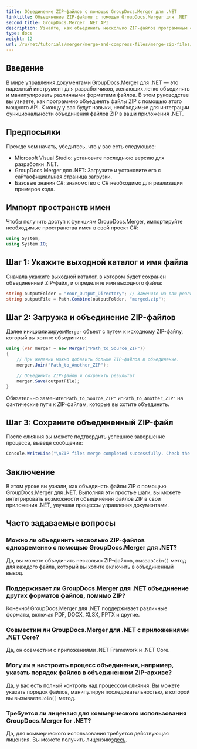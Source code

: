 ```yaml
---
title: Объединение ZIP-файлов с помощью GroupDocs.Merger для .NET
linktitle: Объединение ZIP-файлов с помощью GroupDocs.Merger для .NET
second_title: GroupDocs.Merger .NET API
description: Узнайте, как объединить несколько ZIP-файлов программным способом с помощью GroupDocs.Merger для .NET. Это пошаговое руководство охватывает предварительные условия.
type: docs
weight: 12
url: /ru/net/tutorials/merger/merge-and-compress-files/merge-zip-files/
---
```

## Введение

В мире управления документами GroupDocs.Merger для .NET — это надежный инструмент для разработчиков, желающих легко объединять и манипулировать различными форматами файлов. В этом руководстве вы узнаете, как программно объединять файлы ZIP с помощью этого мощного API. К концу у вас будут навыки, необходимые для интеграции функциональности объединения файлов ZIP в ваши приложения .NET.

## Предпосылки

Прежде чем начать, убедитесь, что у вас есть следующее:

- Microsoft Visual Studio: установите последнюю версию для разработки .NET.
-  GroupDocs.Merger для .NET: Загрузите и установите его с сайта[официальная страница загрузки](https://releases.groupdocs.com/merger/net/).
- Базовые знания C#: знакомство с C# необходимо для реализации примеров кода.

## Импорт пространств имен

Чтобы получить доступ к функциям GroupDocs.Merger, импортируйте необходимые пространства имен в свой проект C#:

```csharp
using System;
using System.IO;
```

## Шаг 1: Укажите выходной каталог и имя файла

Сначала укажите выходной каталог, в котором будет сохранен объединенный ZIP-файл, и определите имя выходного файла:

```csharp
string outputFolder = "Your_Output_Directory"; // Замените на ваш реальный путь
string outputFile = Path.Combine(outputFolder, "merged.zip");
```

## Шаг 2: Загрузка и объединение ZIP-файлов

 Далее инициализируем`Merger` объект с путем к исходному ZIP-файлу, который вы хотите объединить:

```csharp
using (var merger = new Merger("Path_to_Source_ZIP"))
{
    // При желании можно добавить больше ZIP-файлов в объединение.
    merger.Join("Path_to_Another_ZIP");

    // Объединить ZIP-файлы и сохранить результат
    merger.Save(outputFile);
}
```

 Обязательно замените`"Path_to_Source_ZIP"` и`"Path_to_Another_ZIP"` на фактические пути к ZIP-файлам, которые вы хотите объединить.

## Шаг 3: Сохраните объединенный ZIP-файл

После слияния вы можете подтвердить успешное завершение процесса, выведя сообщение:

```csharp
Console.WriteLine("\nZIP files merge completed successfully. Check the output in {0}", outputFolder);
```

## Заключение

В этом уроке вы узнали, как объединять файлы ZIP с помощью GroupDocs.Merger для .NET. Выполняя эти простые шаги, вы можете интегрировать возможности объединения файлов ZIP в свои приложения .NET, улучшая процессы управления документами.

## Часто задаваемые вопросы

### Можно ли объединить несколько ZIP-файлов одновременно с помощью GroupDocs.Merger для .NET?

 Да, вы можете объединить несколько ZIP-файлов, вызвав`Join()` метод для каждого файла, который вы хотите включить в объединенный вывод.

### Поддерживает ли GroupDocs.Merger для .NET объединение других форматов файлов, помимо ZIP?

Конечно! GroupDocs.Merger для .NET поддерживает различные форматы, включая PDF, DOCX, XLSX, PPTX и другие.

### Совместим ли GroupDocs.Merger для .NET с приложениями .NET Core?

Да, он совместим с приложениями .NET Framework и .NET Core.

### Могу ли я настроить процесс объединения, например, указать порядок файлов в объединенном ZIP-архиве?

 Да, у вас есть полный контроль над процессом слияния. Вы можете указать порядок файлов, манипулируя последовательностью, в которой вы вызываете`Join()` метод.

### Требуется ли лицензия для коммерческого использования GroupDocs.Merger for .NET?

 Да, для коммерческого использования требуется действующая лицензия. Вы можете получить лицензию[здесь](https://purchase.groupdocs.com/buy).
